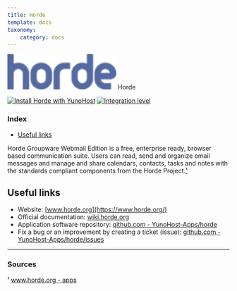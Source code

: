 ```yaml
---
title: Horde
template: docs
taxonomy:
    category: docs
---
```


<img src="/images/horde_logo.png" height="80px" alt="Horde's logo"> Horde

[![Install Horde with YunoHost](https://install-app.yunohost.org/install-with-yunohost.png)](https://install-app.yunohost.org/?app=horde) [![Integration level](https://dash.yunohost.org/integration/horde.svg)](https://dash.yunohost.org/appci/app/horde)

### Index

- [Useful links](#useful-links)

Horde Groupware Webmail Edition is a free, enterprise ready, browser based communication suite. Users can read, send and organize email messages and manage and share calendars, contacts, tasks and notes with the standards compliant components from the Horde Project.[¹](#sources)

## Useful links

+ Website: [www.horde.org](https://www.horde.org/)
+ Official documentation: [wiki.horde.org](https://wiki.horde.org/)
+ Application software repository: [github.com - YunoHost-Apps/horde](https://github.com/YunoHost-Apps/horde_ynh)
+ Fix a bug or an improvement by creating a ticket (issue): [github.com - YunoHost-Apps/horde/issues](https://github.com/YunoHost-Apps/horde_ynh/issues)

------

### Sources

¹ [www.horde.org - apps](https://www.horde.org/apps)
